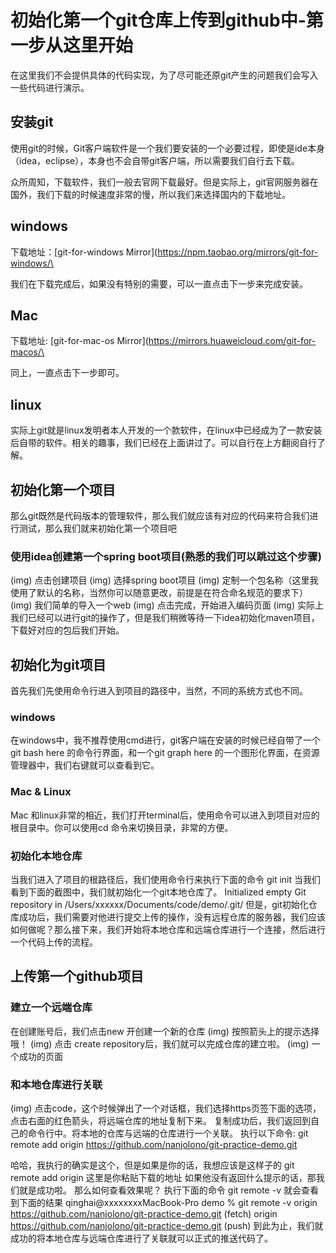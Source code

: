 # 初始化第一个git仓库上传到github中-第一步从这里开始

在这里我们不会提供具体的代码实现，为了尽可能还原git产生的问题我们会写入一些代码进行演示。

## 安装git
使用git的时候，Git客户端软件是一个我们要安装的一个必要过程，即使是ide本身（idea，eclipse），本身也不会自带git客户端，所以需要我们自行去下载。

众所周知，下载软件，我们一般去官网下载最好。但是实际上，git官网服务器在国外，我们下载的时候速度非常的慢，所以我们来选择国内的下载地址。

## windows
下载地址：[git-for-windows Mirror](https://npm.taobao.org/mirrors/git-for-windows/\

我们在下载完成后，如果没有特别的需要，可以一直点击下一步来完成安装。

## Mac
下载地址: [git-for-mac-os Mirror](https://mirrors.huaweicloud.com/git-for-macos/\

同上，一直点击下一步即可。

## linux
实际上git就是linux发明者本人开发的一个款软件，在linux中已经成为了一款安装后自带的软件。相关的趣事，我们已经在上面讲过了。可以自行在上方翻阅自行了解。

## 初始化第一个项目
那么git既然是代码版本的管理软件，那么我们就应该有对应的代码来符合我们进行测试，那么我们就来初始化第一个项目吧
### 使用idea创建第一个spring boot项目(熟悉的我们可以跳过这个步骤)
(img)
点击创建项目
(img)
选择spring boot项目
(img)
定制一个包名称（这里我使用了默认的名称，当然你可以随意更改，前提是在符合命名规范的要求下）
(img)
我们简单的导入一个web
(img)
点击完成，开始进入编码页面
(img)
实际上我们已经可以进行git的操作了，但是我们稍微等待一下idea初始化maven项目，下载好对应的包后我们开始。
## 初始化为git项目
首先我们先使用命令行进入到项目的路径中，当然，不同的系统方式也不同。
### windows
在windows中，我不推荐使用cmd进行，git客户端在安装的时候已经自带了一个git bash here 的命令行界面，和一个git graph here  的一个图形化界面，在资源管理器中，我们右键就可以查看到它。
### Mac & Linux
Mac 和linux非常的相近，我们打开terminal后，使用命令可以进入到项目对应的根目录中。你可以使用cd 命令来切换目录，非常的方便。
### 初始化本地仓库
当我们进入了项目的根路径后，我们使用命令行来执行下面的命令
git init
当我们看到下面的截图中，我们就初始化一个git本地仓库了。
Initialized empty Git repository in /Users/xxxxxx/Documents/code/demo/.git/
但是，git初始化仓库成功后，我们需要对他进行提交上传的操作，没有远程仓库的服务器，我们应该如何做呢？那么接下来，我们开始将本地仓库和远端仓库进行一个连接，然后进行一个代码上传的流程。
## 上传第一个github项目
### 建立一个远端仓库
在创建账号后，我们点击new 开创建一个新的仓库
(img)
按照箭头上的提示选择哦！
(img)
点击 create repository后，我们就可以完成仓库的建立啦。
(img)
一个成功的页面
### 和本地仓库进行关联
(img)
点击code，这个时候弹出了一个对话框，我们选择https页签下面的选项，点击右面的红色箭头，将远端仓库的地址复制下来。
复制成功后，我们返回到自己的命令行中。将本地的仓库与远端的仓库进行一个关联。
执行以下命令:
git remote add origin https://github.com/nanjolono/git-practice-demo.git

哈哈，我执行的确实是这个，但是如果是你的话，我想应该是这样子的
git remote add origin 这里是你粘贴下载的地址
如果他没有返回什么提示的话，那我们就是成功啦。
那么如何查看效果呢？
执行下面的命令
git remote -v
就会查看到下面的结果
qinghai@xxxxxxxxMacBook-Pro demo % git remote -v 
origin	https://github.com/nanjolono/git-practice-demo.git (fetch)
origin	https://github.com/nanjolono/git-practice-demo.git (push)
到此为止，我们就成功的将本地仓库与远端仓库进行了关联就可以正式的推送代码了。